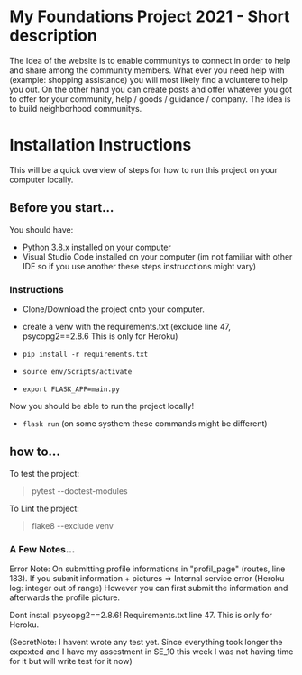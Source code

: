 # My Foundations Project 2021 - Short description

The Idea of the website is to enable communitys to connect in order to help and share among the community members.
What ever you need help with (example: shopping assistance) you will most likely find a voluntere to help you out.
On the other hand you can create posts and offer whatever you got to offer for your community, help / goods / guidance / company.
The idea is to build neighborhood communitys.


# Installation Instructions
This will be a quick overview of steps for how to run this project on your computer locally.

## Before you start...
You should have:
- Python 3.8.x installed on your computer
- Visual Studio Code installed on your computer (im not familiar with other IDE so if you use another these steps instrucctions might vary)

### Instructions

- Clone/Download the project onto your computer.

- create a venv with the requirements.txt (exclude line 47, psycopg2==2.8.6 This is only for Heroku)

- `pip install -r requirements.txt`

- `source env/Scripts/activate`

- `export FLASK_APP=main.py`

Now you should be able to run the project locally!

- `flask run`
(on some systhem these commands might be different)

## how to...

To test the project:

> pytest --doctest-modules

To Lint the project:
> flake8 --exclude venv

### A Few Notes...

Error Note: On submitting profile informations in "profil_page" (routes, line 183).
If you submit information + pictures => Internal service error (Heroku log: integer out of range)
However you can first submit the information and afterwards the profile picture.

Dont install psycopg2==2.8.6! Requirements.txt line 47. This is only for Heroku.

(SecretNote: I havent wrote any test yet.
Since everything took longer the expexted and
I have my assestment in SE_10
this week I was not having time for it but will write test for it now)




